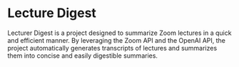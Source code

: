 # Lecture Digest

Lecturer Digest is a project designed to summarize Zoom lectures in a quick and efficient manner. By leveraging the Zoom API and the OpenAI API, the project automatically generates transcripts of lectures and summarizes them into concise and easily digestible summaries.
